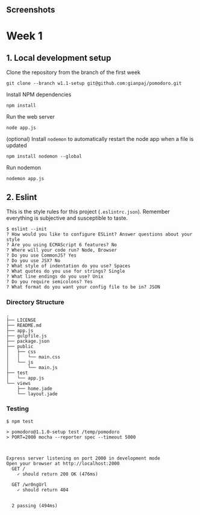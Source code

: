 ## Screenshots



# Week 1

## 1. Local development setup

Clone the repository from the branch of the first week

    git clone --branch w1.1-setup git@github.com:gianpaj/pomodoro.git

Install NPM dependencies

    npm install

Run the web server

    node app.js

(optional) Install `nodemon` to automatically restart the node app when a file is updated

    npm install nodemon --global

Run nodemon

    nodemon app.js

## 2. Eslint

This is the style rules for this project (`.eslintrc.json`). Remember everything is subjective and susceptible to taste.

```
$ eslint --init
? How would you like to configure ESLint? Answer questions about your style
? Are you using ECMAScript 6 features? No
? Where will your code run? Node, Browser
? Do you use CommonJS? Yes
? Do you use JSX? No
? What style of indentation do you use? Spaces
? What quotes do you use for strings? Single
? What line endings do you use? Unix
? Do you require semicolons? Yes
? What format do you want your config file to be in? JSON
```

### Directory Structure
```
.
├── LICENSE
├── README.md
├── app.js
├── gulpfile.js
├── package.json
├── public
│   ├── css
│   │   └── main.css
│   └── js
│       └── main.js
├── test
│   └── app.js
└── views
    ├── home.jade
    └── layout.jade
```

### Testing
```
$ npm test

> pomodoro@1.1.0-setup test /temp/pomodoro
> PORT=2000 mocha --reporter spec --timeout 5000



Express server listening on port 2000 in development mode
Open your browser at http://localhost:2000
  GET /
    ✓ should return 200 OK (476ms)

  GET /wr0ngUrl
    ✓ should return 404


  2 passing (494ms)
```
